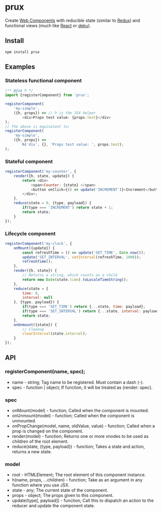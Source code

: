 # prux

Create [Web Components](https://customelements.io/) with reducible state (similar to [Redux](https://github.com/reactjs/redux)) and functional views (much like [React](https://facebook.github.io/react/) or [deku](https://github.com/anthonyshort/deku)).

## Install

```
npm install prux
```

## Examples

### Stateless functional component

```javascript
/** @jsx h */
import {registerComponent} from 'prux';

registerComponent(
	'my-simple',
	({h, props}) => // h is the JSX helper
		<div>Props test value: {props.test}</div>
);
// The above is equivalent to:
registerComponent(
	'my-simple',
	({h, props}) =>
		h('div', {}, 'Props test value: ', props.test);
);
```

### Stateful component

```javascript
registerComponent('my-counter', {
	render({h, state, update}) {
		return <div>
			<span>Counter: {state} </span>
			<button onClick={() => update('INCREMENT')}>Increment</button>
		</div>;
	},
	reduce(state = 0, {type, payload}) {
		if(type === 'INCREMENT') return state + 1;
		return state;
	}
});
```

### Lifecycle component

```javascript
registerComponent('my-clock', {
	onMount({update}) {
		const refreshTime = () => update('SET_TIME', Date.now());
		update('SET_INTERVAL', setInterval(refreshTime, 1000));
		refreshTime();
	},
	render({h, state}) {
		// Returns a string, which counts as a child
		return new Date(state.time).toLocaleTimeString();
	},
	reduce(state = {
		time: 0,
		interval: null
	}, {type, payload}) {
		if(type === 'SET_TIME') return {...state, time: payload};
		if(type === 'SET_INTERVAL') return {...state, interval: payload};
		return state;
	},
	onUnmount({state}) {
		// Cleanup
		clearInterval(state.interval);
	}
});
```

## API

### registerComponent(name, spec);

* name - string; Tag name to be registered. Must contain a dash (-).
* spec - function | object; If function, it will be treated as {render: spec}.

### spec

* onMount(model) - function; Called when the component is mounted.
* onUnmount(model) - function; Called when the component is unmounted.
* onPropChange(model, name, oldValue, value) - function; Called when a prop is changed on the component.
* render(model) - function; Returns one or more vnodes to be used as children of the root element.
* reduce(state, {type, payload}) - function; Takes a state and action, returns a new state.

### model

* root - HTMLElement; The root element of this component instance.
* h(name, props, ...children) - function; Take as an argument in any function where you use JSX.
* state - any; The current state of the component.
* props - object; The props given to this component.
* update(type[, payload]) - function; Call this to dispatch an action to the reducer and update the component state.

